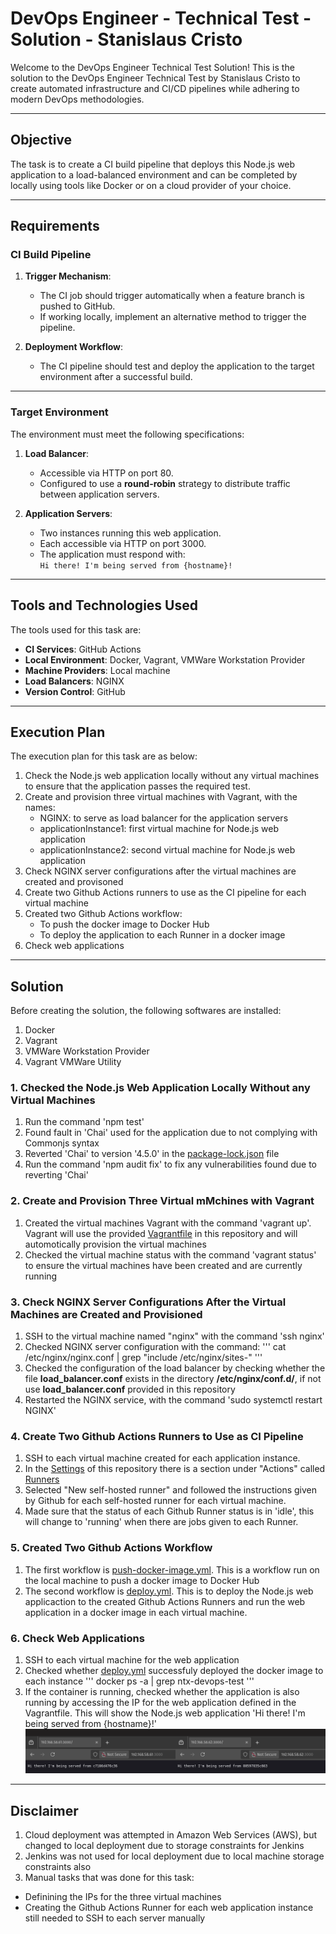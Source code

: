 # DevOps Engineer - Technical Test - Solution - Stanislaus Cristo

Welcome to the DevOps Engineer Technical Test Solution! 
This is the solution to the DevOps Engineer Technical Test by Stanislaus Cristo to create automated infrastructure and CI/CD pipelines while adhering to modern DevOps methodologies.

---

## Objective

The task is to create a CI build pipeline that deploys this Node.js web application to a load-balanced environment and can be completed by locally using tools like Docker or on a cloud provider of your choice.

---

## Requirements

### CI Build Pipeline

1. **Trigger Mechanism**:  
   - The CI job should trigger automatically when a feature branch is pushed to GitHub.  
   - If working locally, implement an alternative method to trigger the pipeline.

2. **Deployment Workflow**:  
   - The CI pipeline should test and deploy the application to the target environment after a successful build.

---

### Target Environment

The environment must meet the following specifications:

1. **Load Balancer**:
   - Accessible via HTTP on port 80.
   - Configured to use a **round-robin** strategy to distribute traffic between application servers.

2. **Application Servers**:
   - Two instances running this web application.
   - Each accessible via HTTP on port 3000.
   - The application must respond with:  
     `Hi there! I'm being served from {hostname}!`

---

## Tools and Technologies Used

The tools used for this task are:

- **CI Services**: GitHub Actions
- **Local Environment**: Docker, Vagrant, VMWare Workstation Provider
- **Machine Providers**: Local machine
- **Load Balancers**: NGINX
- **Version Control**: GitHub

---

## Execution Plan
The execution plan for this task are as below:
1. Check the Node.js web application locally without any virtual machines to ensure that the application passes the required test.
1. Create and provision three virtual machines with Vagrant, with the names:
   - NGINX: to serve as load balancer for the application servers
   - applicationInstance1: first virtual machine for Node.js web application
   - applicationInstance2: second virtual machine for Node.js web application
2. Check NGINX server configurations after the virtual machines are created and provisoned
3. Create two Github Actions runners to use as the CI pipeline for each virtual machine
4. Created two Github Actions workflow:
   - To push the docker image to Docker Hub
   - To deploy the application to each Runner in a docker image
5. Check web applications

---

## Solution

Before creating the solution, the following softwares are installed:
1. Docker
2. Vagrant
3. VMWare Workstation Provider
4. Vagrant VMWare Utility

### 1. Checked the Node.js Web Application Locally Without any Virtual Machines
1. Run the command 'npm test'
2. Found fault in 'Chai' used for the application due to not complying with Commonjs syntax
3. Reverted 'Chai' to version '4.5.0' in the [package-lock.json](package-lock.json) file
4. Run the command 'npm audit fix' to fix any vulnerabilities found due to reverting 'Chai'
   
### 2. Create and Provision Three Virtual mMchines with Vagrant
1. Created the virtual machines Vagrant with the command 'vagrant up'. Vagrant will use the provided [Vagrantfile](Vagrantfile) in this repository and will automotically provision the virtual machines
2. Checked the virtual machine status with the command 'vagrant status' to ensure the virtual machines have been created and are currently running

### 3. Check NGINX Server Configurations After the Virtual Machines are Created and Provisioned
1. SSH to the virtual machine named "nginx" with the command 'ssh nginx'
2. Checked NGINX server configuration with the command:
   '''
   cat /etc/nginx/nginx.conf | grep "include /etc/nginx/sites-"
   '''
3. Checked the configuration of the load balancer by checking whether the file **load_balancer.conf** exists in the directory **/etc/nginx/conf.d/**, if not use **load_balancer.conf** provided in this repository
4. Restarted the NGINX service, with the command 'sudo systemctl restart NGINX'

### 4. Create Two Github Actions Runners to Use as CI Pipeline
1. SSH to each virtual machine created for each application instance.
2. In the [Settings](https://github.com/stacristo/ntx-devops-test/settings) of this repository there is a section under "Actions" called [Runners](https://github.com/stacristo/ntx-devops-test/settings/actions/runners)
3. Selected "New self-hosted runner" and followed the instructions given by Github for each self-hosted runner for each virtual machine.
4. Made sure that the status of each Github Runner status is in 'idle', this will change to 'running' when there are jobs given to each Runner.

### 5. Created Two Github Actions Workflow
1. The first workflow is [push-docker-image.yml](.github/workflows/push-docker-image.yml). This is a workflow run on the local machine to push a docker image to Docker Hub
2. The second workflow is [deploy.yml](.github/workflows/deploy.yml). This is to deploy the Node.js web applicaction to the created Github Actions Runners and run the web application in a docker image in each virtual machine.

### 6. Check Web Applications
1. SSH to each virtual machine for the web application
2. Checked whether [deploy.yml](.github/workflows/deploy.yml) successfuly deployed the docker image to each instance
   '''
   docker ps -a | grep ntx-devops-test
   '''
3. If the container is running, checked whether the application is also running by accessing the IP for the web application defined in the Vagrantfile. This will show the Node.js web application 'Hi there! I'm being served from {hostname}!'
   ![screenshot of deployment result](assets/images/applicationInstances.png)
   
---

## Disclaimer
1. Cloud deployment was attempted in Amazon Web Services (AWS), but changed to local deployment due to storage constraints for Jenkins
2. Jenkins was not used for local deployment due to local machine storage constraints also
3. Manual tasks that was done for this task:
  - Definining the IPs for the three virtual machines
  - Creating the Github Actions Runner for each web application instance still needed to SSH to each server manually 
